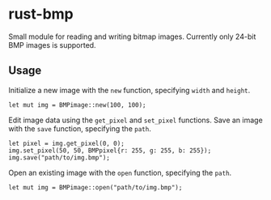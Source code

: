 rust-bmp
========
Small module for reading and writing bitmap images.
Currently only 24-bit BMP images is supported.

Usage
-----
Initialize a new image with the `new` function, specifying `width` and `height`.
```
let mut img = BMPimage::new(100, 100);
```
Edit image data using the `get_pixel` and `set_pixel` functions.
Save an image with the `save` function, specifying the `path`.
```
let pixel = img.get_pixel(0, 0);
img.set_pixel(50, 50, BMPpixel{r: 255, g: 255, b: 255});
img.save("path/to/img.bmp");
```
Open an existing image with the `open` function, specifying the `path`.
```
let mut img = BMPimage::open("path/to/img.bmp");
```
